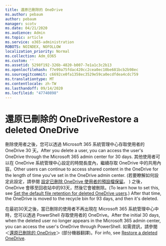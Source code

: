 ```yaml
---
title: 還原已刪除的 OneDrive
ms.author: pebaum
author: pebaum
manager: scotv
ms.date: 04/21/2020
ms.audience: Admin
ms.topic: article
ms.service: o365-administration
ROBOTS: NOINDEX, NOFOLLOW
localization_priority: Normal
ms.collection: Adm_O365
ms.custom: ''
ms.assetid: 5298f192-326b-4820-b007-7e1a1c3c2b13
ms.openlocfilehash: f7e99a75fdac420cc2cea0ec10be681bcb2b98ec
ms.sourcegitcommit: c6692ce0fa1358ec3529e59ca0ecdfdea4cdc759
ms.translationtype: MT
ms.contentlocale: zh-TW
ms.lasthandoff: 09/14/2020
ms.locfileid: "47740898"
---
```

# <a name="restore-a-deleted-onedrive"></a><span data-ttu-id="a5775-102">還原已刪除的 OneDrive</span><span class="sxs-lookup"><span data-stu-id="a5775-102">Restore a deleted OneDrive</span></span>

<span data-ttu-id="a5775-103">刪除使用者之後，您可以透過 Microsoft 365 系統管理中心存取使用者的 OneDrive 30 天。</span><span class="sxs-lookup"><span data-stu-id="a5775-103">After you delete a user, you can access the user's OneDrive through the Microsoft 365 admin center for 30 days.</span></span> <span data-ttu-id="a5775-104">其他使用者可以在 OneDrive 系統管理中心設定的時間長度內，繼續存取 OneDrive 中的共用內容。</span><span class="sxs-lookup"><span data-stu-id="a5775-104">Other users can continue to access shared content in the OneDrive for the length of time you've set in the OneDrive admin center.</span></span> <span data-ttu-id="a5775-105"> (若要瞭解如何設定此設定，請參閱 [設定已刪除 OneDrive 使用者的預設檔保留](https://go.microsoft.com/fwlink/?linkid=874267)。 ) 之後，OneDrive 會移至回收站中的93天，然後它會被刪除。</span><span class="sxs-lookup"><span data-stu-id="a5775-105">(To learn how to set this, see [Set the default file retention for deleted OneDrive users](https://go.microsoft.com/fwlink/?linkid=874267).) After that time, the OneDrive is moved to the recycle bin for 93 days, and then it's deleted.</span></span>
  
<span data-ttu-id="a5775-106">在最初30天之後，當已刪除的使用者不再出現在 Microsoft 365 系統管理中心中時，您可以透過 PowerShell 存取使用者的 OneDrive。</span><span class="sxs-lookup"><span data-stu-id="a5775-106">After the initial 30 days, when the deleted user no longer appears in the Microsoft 365 admin center, you can access the user's OneDrive through PowerShell.</span></span> <span data-ttu-id="a5775-107">如需資訊，請參閱＜[還原已刪除的 OneDrive](https://go.microsoft.com/fwlink/?linkid=874269)＞ (部分機器翻譯)。</span><span class="sxs-lookup"><span data-stu-id="a5775-107">For info, see [Restore a deleted OneDrive](https://go.microsoft.com/fwlink/?linkid=874269).</span></span>
  

